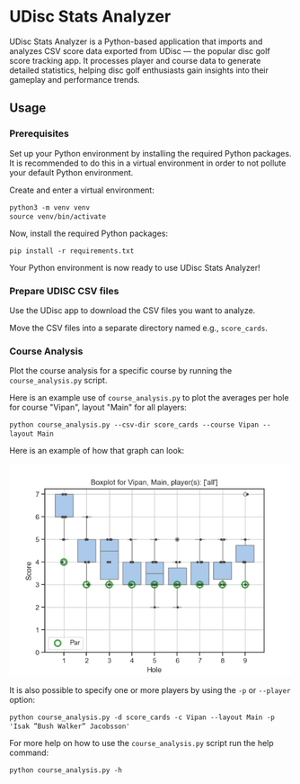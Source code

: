 # UDisc Stats Analyzer

UDisc Stats Analyzer is a Python-based application that imports and analyzes CSV
score data exported from UDisc — the popular disc golf score tracking app. It
processes player and course data to generate detailed statistics, helping disc
golf enthusiasts gain insights into their gameplay and performance trends.

## Usage

### Prerequisites

Set up your Python environment by installing the required Python packages. It is
recommended to do this in a virtual environment in order to not pollute your
default Python environment.

Create and enter a virtual environment:

```
python3 -m venv venv
source venv/bin/activate
```

Now, install the required Python packages:

```
pip install -r requirements.txt
```

Your Python environment is now ready to use UDisc Stats Analyzer!

### Prepare UDISC CSV files

Use the UDisc app to download the CSV files you want to analyze.

Move the CSV files into a separate directory named e.g., `score_cards`.

### Course Analysis

Plot the course analysis for a specific course by running the
`course_analysis.py` script.

Here is an example use of `course_analysis.py` to plot the averages per hole for
course "Vipan", layout "Main" for all players:

```
python course_analysis.py --csv-dir score_cards --course Vipan --layout Main
```

Here is an example of how that graph can look:

![course-analysis-demo](docs/course-analysis-demo.png)

It is also possible to specify one or more players by using the `-p` or
`--player` option:

```
python course_analysis.py -d score_cards -c Vipan --layout Main -p 'Isak ”Bush Walker” Jacobsson'
```

For more help on how to use the `course_analysis.py` script run the help
command:

```
python course_analysis.py -h
```
